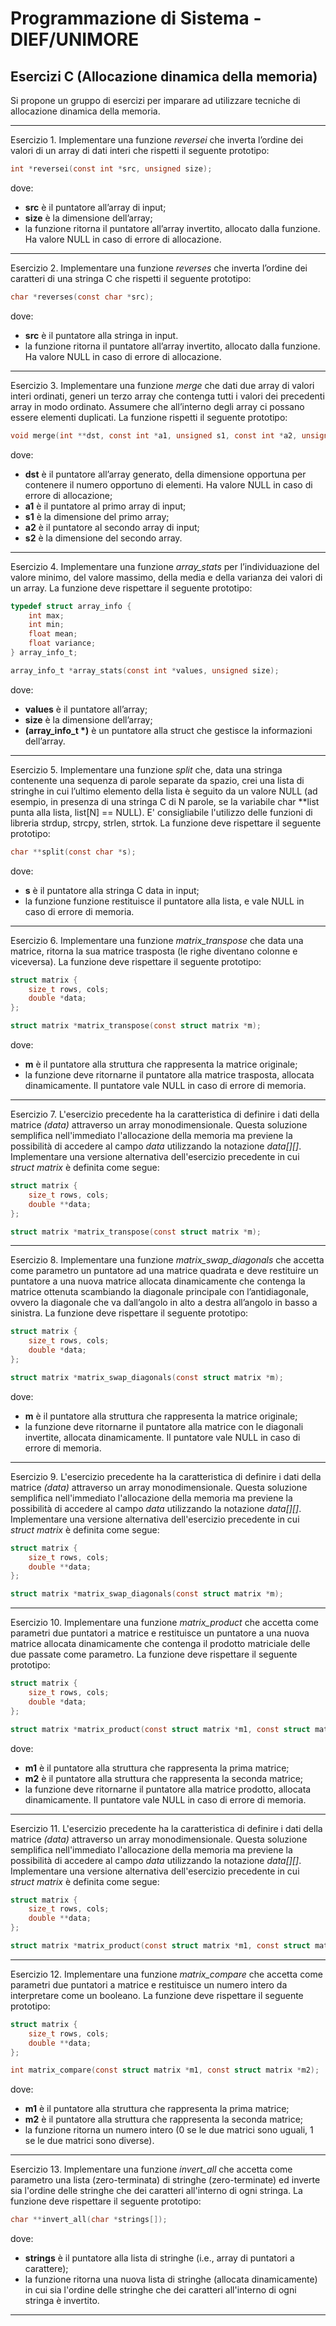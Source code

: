 ﻿# Programmazione di Sistema - DIEF/UNIMORE

## Esercizi C (Allocazione dinamica della memoria)
Si propone un gruppo di esercizi per imparare ad utilizzare tecniche di allocazione dinamica della memoria.

---

Esercizio 1. Implementare una funzione *reversei* che inverta l’ordine dei valori di un array di dati interi che rispetti il seguente prototipo:

```c
int *reversei(const int *src, unsigned size);
```

dove:

* **src** è il puntatore all’array di input;
* **size** è la dimensione dell’array;
* la funzione ritorna il puntatore all’array invertito, allocato dalla funzione. Ha valore NULL in caso di errore di allocazione.

---

Esercizio 2. Implementare una funzione *reverses* che inverta l’ordine dei caratteri di una stringa C che rispetti il seguente prototipo:

```c
char *reverses(const char *src);
```

dove:

* **src** è il puntatore alla stringa in input.
* la funzione ritorna il puntatore all’array invertito, allocato dalla funzione. Ha valore NULL in caso di errore di allocazione.


---

Esercizio 3. Implementare una funzione *merge* che dati due array di valori interi ordinati, generi un terzo array che contenga tutti i valori dei precedenti array in modo ordinato. Assumere che all’interno degli array ci possano essere elementi duplicati. La funzione rispetti il seguente prototipo:

```c
void merge(int **dst, const int *a1, unsigned s1, const int *a2, unsigned s2);
```

dove:
* **dst** è il puntatore all’array generato, della dimensione opportuna per contenere il numero opportuno di elementi. Ha valore NULL in caso di errore di allocazione;
* **a1** è il puntatore al primo array di input;
* **s1** è la dimensione del primo array;
* **a2** è il puntatore al secondo array di input;
* **s2** è la dimensione del secondo array.

---

Esercizio 4. Implementare una funzione *array_stats* per l’individuazione del valore minimo, del valore massimo, della media e della varianza dei valori di un array. La funzione deve rispettare il seguente prototipo:

```c
typedef struct array_info {
    int max;
    int min;
    float mean;
    float variance;
} array_info_t;

array_info_t *array_stats(const int *values, unsigned size);
```

dove:

* **values** è il puntatore all’array;
* **size** è la dimensione dell’array;
* **(array_info_t \*)** è un puntatore alla struct che gestisce la informazioni dell’array. 

---

Esercizio 5. Implementare una funzione *split* che, data una stringa contenente una sequenza di parole separate da spazio, crei una lista di stringhe in cui l’ultimo elemento della lista è seguito da un valore NULL (ad esempio, in presenza di una stringa C di N parole, se la variabile char **list punta alla lista, list[N] == NULL). E' consigliabile l'utilizzo delle funzioni di libreria strdup, strcpy, strlen, strtok. La funzione deve rispettare il seguente prototipo:

```c
char **split(const char *s);
```

dove:

* **s** è il puntatore alla stringa C data in input; 
* la funzione funzione restituisce il puntatore alla lista, e vale NULL in caso di errore di memoria.

---

Esercizio 6. Implementare una funzione *matrix_transpose* che data una matrice, ritorna la sua matrice trasposta (le righe diventano colonne e viceversa). La funzione deve rispettare il seguente prototipo:

```c
struct matrix {
    size_t rows, cols;
    double *data;
};

struct matrix *matrix_transpose(const struct matrix *m);
```

dove:

* **m** è il puntatore alla struttura che rappresenta la matrice originale;
* la funzione deve ritornarne il puntatore alla matrice trasposta, allocata dinamicamente. Il puntatore vale NULL in caso di errore di memoria.

---

Esercizio 7. L'esercizio precedente ha la caratteristica di definire i dati della matrice *(data)* attraverso un array monodimensionale. Questa soluzione semplifica nell'immediato l'allocazione della memoria ma previene la possibilità di accedere al campo *data* utilizzando la notazione *data[][]*. Implementare una versione alternativa dell'esercizio precedente in cui *struct matrix* è definita come segue:

```c
struct matrix {
    size_t rows, cols;
    double **data;
};

struct matrix *matrix_transpose(const struct matrix *m);
```

---

Esercizio 8. Implementare una funzione *matrix_swap_diagonals* che accetta come parametro un puntatore ad una matrice quadrata e deve restituire un puntatore a una nuova matrice allocata dinamicamente che contenga la matrice ottenuta scambiando la diagonale principale con l’antidiagonale, ovvero la diagonale che va dall’angolo in alto a destra all’angolo in basso a sinistra. La funzione deve rispettare il seguente prototipo:

```c
struct matrix {
    size_t rows, cols;
    double *data;
};

struct matrix *matrix_swap_diagonals(const struct matrix *m);
```

dove:

* **m** è il puntatore alla struttura che rappresenta la matrice originale;
* la funzione deve ritornarne il puntatore alla matrice con le diagonali invertite, allocata dinamicamente. Il puntatore vale NULL in caso di errore di memoria.

---

Esercizio 9. L'esercizio precedente ha la caratteristica di definire i dati della matrice *(data)* attraverso un array monodimensionale. Questa soluzione semplifica nell'immediato l'allocazione della memoria ma previene la possibilità di accedere al campo *data* utilizzando la notazione *data[][]*. Implementare una versione alternativa dell'esercizio precedente in cui *struct matrix* è definita come segue:

```c
struct matrix {
    size_t rows, cols;
    double **data;
};

struct matrix *matrix_swap_diagonals(const struct matrix *m);
```

---

Esercizio 10. Implementare una funzione *matrix_product* che accetta come parametri due puntatori a matrice e restituisce un puntatore a una nuova matrice allocata dinamicamente che contenga il prodotto matriciale delle due passate come parametro. La funzione deve rispettare il seguente prototipo:

```c
struct matrix {
    size_t rows, cols;
    double *data;
};

struct matrix *matrix_product(const struct matrix *m1, const struct matrix *m2);
```

dove:

* **m1** è il puntatore alla struttura che rappresenta la prima matrice;
* **m2** è il puntatore alla struttura che rappresenta la seconda matrice;
* la funzione deve ritornarne il puntatore alla matrice prodotto, allocata dinamicamente. Il puntatore vale NULL in caso di errore di memoria.

---

Esercizio 11. L'esercizio precedente ha la caratteristica di definire i dati della matrice *(data)* attraverso un array monodimensionale. Questa soluzione semplifica nell'immediato l'allocazione della memoria ma previene la possibilità di accedere al campo *data* utilizzando la notazione *data[][]*. Implementare una versione alternativa dell'esercizio precedente in cui *struct matrix* è definita come segue:

```c
struct matrix {
    size_t rows, cols;
    double **data;
};

struct matrix *matrix_product(const struct matrix *m1, const struct matrix *m2);
```

---

Esercizio 12. Implementare una funzione *matrix_compare* che accetta come parametri due puntatori a matrice e restituisce un numero intero da interpretare come un booleano. La funzione deve rispettare il seguente prototipo:

```c
struct matrix {
    size_t rows, cols;
    double **data;
};

int matrix_compare(const struct matrix *m1, const struct matrix *m2);
```

dove:

* **m1** è il puntatore alla struttura che rappresenta la prima matrice;
* **m2** è il puntatore alla struttura che rappresenta la seconda matrice;
* la funzione ritorna un numero intero (0 se le due matrici sono uguali, 1 se le due matrici sono diverse).

---

Esercizio 13. Implementare una funzione *invert_all* che accetta come parametro una lista (zero-terminata) di stringhe (zero-terminate) ed inverte sia l'ordine delle stringhe che dei caratteri all'interno di ogni stringa. La funzione deve rispettare il seguente prototipo:

```c
char **invert_all(char *strings[]);
```

dove:

* **strings** è il puntatore alla lista di stringhe (i.e., array di puntatori a carattere);
* la funzione ritorna una nuova lista di stringhe (allocata dinamicamente) in cui sia l'ordine delle stringhe che dei caratteri all'interno di ogni stringa è invertito.

---
